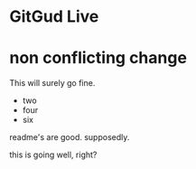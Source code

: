 # GitGud Live

# non conflicting change

This will surely go fine.

- two
- four
- six

readme's are good.
supposedly.

this is going well, right?
